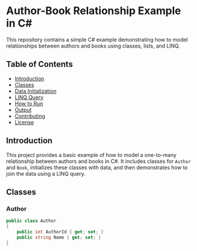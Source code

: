 # Author-Book Relationship Example in C#

This repository contains a simple C# example demonstrating how to model relationships between authors and books using classes, lists, and LINQ.

## Table of Contents

- [Introduction](#introduction)
- [Classes](#classes)
- [Data Initialization](#data-initialization)
- [LINQ Query](#linq-query)
- [How to Run](#how-to-run)
- [Output](#output)
- [Contributing](#contributing)
- [License](#license)

## Introduction

This project provides a basic example of how to model a one-to-many relationship between authors and books in C#. It includes classes for `Author` and `Book`, initializes these classes with data, and then demonstrates how to join the data using a LINQ query.

## Classes

### Author

```csharp
public class Author
{
    public int AuthorId { get; set; }
    public string Name { get; set; }
}
